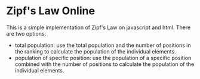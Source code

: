 # Zipf's Law Online

This is a simple implementation of Zipf's Law on javascript and html. There are two options:

- total population: use the total population and the number of positions in the ranking to calculate the population of the individual elements.
- population of specific position: use the population of a specific position combined with the number of positions to calculate the population of the individual elements.
